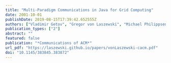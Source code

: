 ```yaml
---
title: "Multi-Paradigm Communications in Java for Grid Computing"
date: 2001-10-01
publishDate: 2019-08-15T17:39:42.652555Z
authors: ["Vladimir Getov", "Gregor von Laszewski", "Michael Philippsen", "Ian Foster"]
publication_types: ["2"]
abstract: ""
featured: false
publication: "*Communications of ACM*"
url_pdf: "https://laszewski.github.io/papers/vonLaszewski-cacm.pdf"
doi: "10.1145/383845.383872"
---
```


